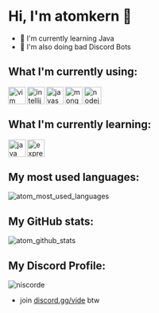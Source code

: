 # Hi, I'm atomkern 💩

* 🌱 I'm currently learning Java
* 🐒 I'm also doing bad Discord Bots

## What I'm currently using:

<img align="left" alt="vim" width="35px" src="https://cdn.jsdelivr.net/gh/devicons/devicon/icons/vim/vim-original.svg" />
<img align="left" alt="intellij" width="35px" src="https://cdn.freebiesupply.com/logos/large/2x/intellij-idea-1-logo-svg-vector.svg" /> 
<img align="left" alt="javascript" width="35px" src="https://cdn.jsdelivr.net/gh/devicons/devicon/icons/javascript/javascript-original.svg" />
<img align="left" alt="mongodb" width="35px" src="https://cdn.jsdelivr.net/gh/devicons/devicon/icons/mongodb/mongodb-original.svg" />
<img align="left" alt="nodejs" width="35px" src="https://cdn.jsdelivr.net/gh/devicons/devicon/icons/nodejs/nodejs-original.svg" />
<br /><br />

## What I'm currently learning:

<img align="left" alt="java" width="35px" src="https://cdn.jsdelivr.net/gh/devicons/devicon/icons/java/java-original.svg" />
<img align="left" alt="express" width="35px" src="https://cdn.jsdelivr.net/gh/devicons/devicon/icons/express/express-original.svg" />
<br /><br />

## My most used languages:

<img alt="atom_most_used_languages" src="https://github-readme-stats.vercel.app/api/top-langs/?username=atom1488&layout=compact&theme=dark&count_private=true" />

## My GitHub stats:

<img alt="atom_github_stats" src="https://github-readme-stats.vercel.app/api?username=atom1488&show_icons=true&theme=dark&count_private=true" />

## My Discord Profile:

<img alt="niscorde" src="https://discord.c99.nl/widget/theme-3/830224373306359828.png" />

* join [discord.gg/vide](https://discord.gg/C4gtfB8JQK) btw

